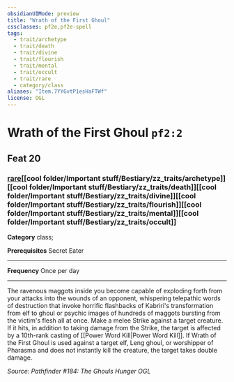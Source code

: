 ```yaml
---
obsidianUIMode: preview
title: "Wrath of the First Ghoul"
cssclasses: pf2e,pf2e-spell
tags:
  - trait/archetype
  - trait/death
  - trait/divine
  - trait/flourish
  - trait/mental
  - trait/occult
  - trait/rare
  - category/class
aliases: "Item.7YYGvtP1esHaFTWf"
license: OGL
---
```

# Wrath of the First Ghoul `pf2:2`
## Feat 20
### [rare](cool%20folder/Important%20stuff/Bestiary/zz_traits/rare.md "Rare Rarity Trait")[[cool folder/Important stuff/Bestiary/zz_traits/archetype]][[cool folder/Important stuff/Bestiary/zz_traits/death]][[cool folder/Important stuff/Bestiary/zz_traits/divine]][[cool folder/Important stuff/Bestiary/zz_traits/flourish]][[cool folder/Important stuff/Bestiary/zz_traits/mental]][[cool folder/Important stuff/Bestiary/zz_traits/occult]]

**Category** class; 



**Prerequisites** Secret Eater
* * *
**Frequency** Once per day

* * *

The ravenous maggots inside you become capable of exploding forth from your attacks into the wounds of an opponent, whispering telepathic words of destruction that invoke horrific flashbacks of Kabriri's transformation from elf to ghoul or psychic images of hundreds of maggots bursting from the victim's flesh all at once. Make a melee Strike against a target creature. If it hits, in addition to taking damage from the Strike, the target is affected by a 10th-rank casting of [[Power Word Kill|Power Word Kill]]. If Wrath of the First Ghoul is used against a target elf, Leng ghoul, or worshipper of Pharasma and does not instantly kill the creature, the target takes double damage.

*Source: Pathfinder #184: The Ghouls Hunger*
*OGL*